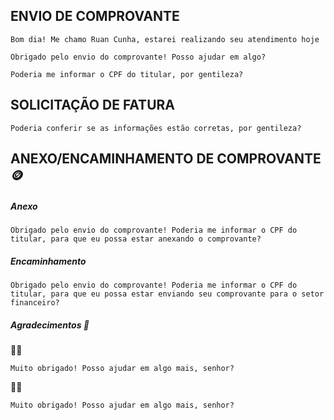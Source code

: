 ## ENVIO DE COMPROVANTE
```text
Bom dia! Me chamo Ruan Cunha, estarei realizando seu atendimento hoje
```
```text
Obrigado pelo envio do comprovante! Posso ajudar em algo?
```
```text
Poderia me informar o CPF do titular, por gentileza?
```
## SOLICITAÇÃO DE FATURA
```text
Poderia conferir se as informações estão corretas, por gentileza?
```
## ANEXO/ENCAMINHAMENTO DE COMPROVANTE 🪙
##### Anexo
```text
Obrigado pelo envio do comprovante! Poderia me informar o CPF do titular, para que eu possa estar anexando o comprovante?
```
##### Encaminhamento
```text
Obrigado pelo envio do comprovante! Poderia me informar o CPF do titular, para que eu possa estar enviando seu comprovante para o setor financeiro?
```
##### Agradecimentos 🤝
🙍‍♂️
```text
Muito obrigado! Posso ajudar em algo mais, senhor?
```
🙍‍♀️
```text
Muito obrigado! Posso ajudar em algo mais, senhor?
```
